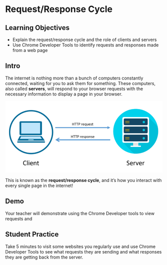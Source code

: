 # Request/Response Cycle
## Learning Objectives
* Explain the request/response cycle and the role of clients and servers
* Use Chrome Developer Tools to identify requests and responses made from a web page

## Intro
The internet is nothing more than a bunch of computers constantly connected, waiting for you to ask them for something. These computers, also called **servers**, will respond to your browser requests with the necessary information to display a page in your browser.

![request response cycle](images/request-response.png)

This is known as the **request/response cycle**, and it’s how you interact with every single page in the internet!

## Demo
Your teacher will demonstrate using the Chrome Developer tools to view requests and 

## Student Practice
Take 5 minutes to visit some websites you regularly use and use Chrome Developer Tools to see what requests they are sending and what responses they are getting back from the server.